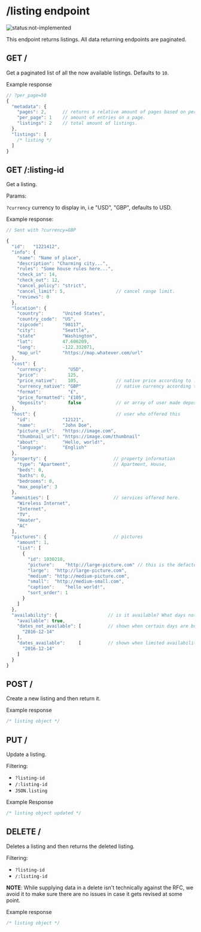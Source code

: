 # /listing endpoint

![status:not-implemented](https://img.shields.io/badge/status-not--implemented-red.svg?style=flat-square)

This endpoint returns listings. All data returning endpoints are paginated.

## GET /

Get a paginated list of all the now available listings. Defaults to `10`.

Example response

```js
// ?per_page=50
{
  "metadata": {
    "pages": 2,      // returns a relative amount of pages based on per page.
    "per_page": 1    // amount of entries on a page.
    "listings": 2    // total amount of listings.
  },
  "listings": [
    /* listing */
  ]
}
```

## GET /:listing-id

Get a listing.

Params:

`?currency` currency to display in, i.e "USD", "GBP", defaults to USD.

Example response:

```js
// Sent with ?currency=GBP

{
  "id":   "1221412",
  "info": {
    "name": "Name of place",
    "description": "Charming city...",
    "rules": "Some house rules here...",
    "check_in": 14,
    "check_out": 12,
    "cancel_policy": "strict",
    "cancel_limit": 5,                   // cancel range limit.
    "reviews": 0
  },
  "location": {
    "country":       "United States",
    "country_code":  "US",
    "zipcode":       "98117",
    "city":          "Seattle",
    "state"          "Washington",
    "lat":           47.606209,
    "long":          -122.332071,
    "map_url"        "https://map.whatever.com/url"
  },
  "cost": {
    "currency":        "USD",
    "price":           125,
    "price_native":    105,              // native price according to ?currency
    "currency_native": "GBP"             // native currency according to ?currency
    "format":          "£",
    "price_formatted": "£105",
    "deposits":        false             // or array of user made deposits.
  },
  "host": {                              // user who offered this
    "id":            "12121",
    "name":          "John Doe",
    "picture_url":   "https://image.com",
    "thumbnail_url": "https://image.com/thumbnail"
    "about":         "Hello, world!",
    "language":      "English"
  },
  "property": {                         // property information
    "type": "Apartment",                // Apartment, House,
    "beds": 0,
    "baths": 0,
    "bedrooms": 0,
    "max_people": 3
  },
  "amenities": [                        // services offered here.
    "Wireless Internet",
    "Internet",
    "TV",
    "Heater",
    "AC"
  ],
  "pictures": {                         // pictures
    "amount": 1,
    "list": [
      {
        "id": 1030210,
        "picture":    "http://large-picture.com" // this is the defacto default.
        "large":  "http://large-picture.com",
        "medium": "http://medium-picture.com",
        "small":  "http://medium-small.com",
        "caption":    "hello world!",
        "sort_order": 1
      }
    ]
  },
  "availability": {                   // is it available? What days not. UTC.
    "available": true,
    "dates_not_available": [          // shown when certain days are booked, but always available otherwise.
      "2016-12-14"
    ],
    "dates_available":     [          // shown when limited availability
      "2016-12-14"
    ]
  }
}
```

## POST /

Create a new listing and then return it.

Example response

```js
/* listing object */
```

## PUT /

Update a listing.

Filtering:

* `?listing-id`
* `/:listing-id`
* `JSON.listing`

Example Response

```js
/* listing object updated */
```

## DELETE /

Deletes a listing and then returns the deleted listing.

Filtering:

* `?listing-id`
* `/:listing-id`

**NOTE**: While supplying data in a delete isn't technically
against the RFC, we avoid it to make sure there are no issues in case
it gets revised at some point.

Example response

```js
/* listing object */
```
